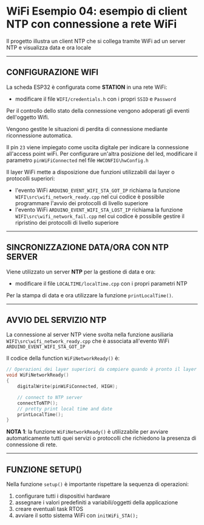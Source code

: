 # WiFi Esempio 04: esempio di client NTP con connessione a rete WiFi

Il progetto illustra un client NTP che si collega tramite WiFi ad un server NTP e visualizza data e ora locale

---

## CONFIGURAZIONE WIFI

La scheda ESP32 è configurata come __STATION__ in una rete WiFi:

* modificare il file `WIFI/credentials.h` con i propri `SSID` e `Password`

Per il controllo dello stato della connessione vengono adoperati gli eventi dell'oggetto Wifi.

Vengono gestite le situazioni di perdita di connessione mediante riconnessione automatica.

Il pin `23` viene impiegato come uscita digitale per indicare la connessione all'access point wiFi. Per configurare un'altra posizione del led, modificare il parametro `pinWiFiConnected` nel file `HWCONFIG\hwConfig.h`

Il layer WiFi mette a disposizione due funzioni utilizzabili dai layer o protocolli superiori:

* l'evento WiFi `ARDUINO_EVENT_WIFI_STA_GOT_IP` richiama la funzione `WIFI\src\wifi_network_ready.cpp` nel cui codice è possibile programmare l'avvio dei protocolli di livello superiore
* l'evento WiFi `ARDUINO_EVENT_WIFI_STA_LOST_IP` richiama la funzione `WIFI\src\wifi_network_fail.cpp` nel cui codice è possibile gestire il ripristino dei protocolli di livello superiore

---

## SINCRONIZZAZIONE DATA/ORA CON NTP SERVER

Viene utilizzato un server __NTP__ per la gestione di data e ora:

* modificare il file `LOCALTIME/localTime.cpp` con i propri parametri NTP

Per la stampa di data e ora utilizzare la funzione `printLocalTime()`.

---

## AVVIO DEL SERVIZIO NTP

La connessione al server NTP viene svolta nella funzione ausiliaria `WIFI\src\wifi_network_ready.cpp` che è associata all'evento WiFi `ARDUINO_EVENT_WIFI_STA_GOT_IP`

Il codice della function `WiFiNetworkReady()` è:

```C
// Operazioni dei layer superiori da compiere quando è pronto il layer IP
void WiFiNetworkReady()
{
    digitalWrite(pinWiFiConnected, HIGH);

    // connect to NTP server
    connectToNTP();
    // pretty print local time and date
    printLocalTime();  
}
```

__NOTA 1__: la funzione `WiFiNetworkReady()` è utilizzabile per avviare automaticamente tutti quei servizi o protocolli che richiedono la presenza di connessione di rete.


---

## FUNZIONE SETUP()

Nella funzione `setup()` è importante rispettare la sequenza di operazioni:

1. configurare tutti i dispositivi hardware
2. assegnare i valori predefiniti a variabili/oggetti della applicazione
3. creare eventuali task RTOS
4. avviare il sotto sistema WiFi con `initWiFi_STA();`
